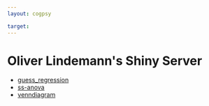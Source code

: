 ```yaml
---
layout: cogpsy

target: 
---
```


# Oliver Lindemann's Shiny Server

* [guess_regression](http://shiny.cognitive-psychology.eu:3838/guess_regression)
* [ss-anova](http://shiny.cognitive-psychology.eu:3838/ss-anova)
* [venndiagram](http://shiny.cognitive-psychology.eu:3838/venndiagram)

